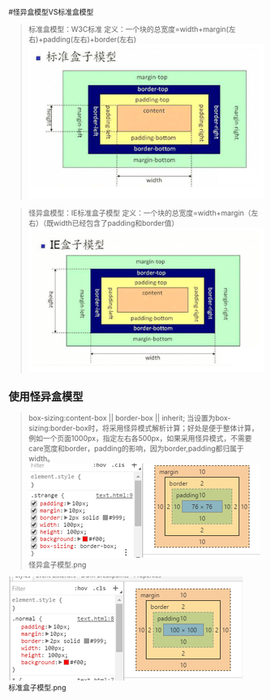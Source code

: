 #怪异盒模型VS标准盒模型

>标准盒模型：W3C标准
>定义：一个块的总宽度=width+margin(左右)+padding(左右)+border(左右)  
![Alt text](./img/content_box.png)

>怪异盒模型：IE标准盒子模型
>定义：一个块的总宽度=width+margin（左右）（既width已经包含了padding和border值）  
![Alt text](./img/border_box.png)

## 使用怪异盒模型

>box-sizing:content-box || border-box || inherit;
>当设置为box-sizing:border-box时，将采用怪异模式解析计算；好处是便于整体计算，例如一个页面1000px，指定左右各500px，如果采用怪异模式，不需要care宽度和border，padding的影响，因为border,padding都归属于width。  
![Alt text](./img/border_box_1.png)  
怪异盒子模型.png

![Alt text](./img/content_box_1.png)  
标准盒子模型.png

